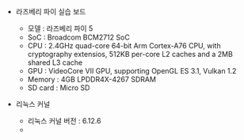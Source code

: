 - 라즈베리 파이 실습 보드
	- 모델 : 라즈베리 파이 5
	- SoC : Broadcom BCM2712 SoC
	- CPU : 2.4GHz quad-core 64-bit Arm Cortex-A76 CPU, with cryptography extensios, 512KB per-core L2 caches and a 2MB shared L3 cache
	- GPU : VideoCore VII GPU, supporting OpenGL ES 3.1, Vulkan 1.2
	- Memory : 4GB LPDDR4X-4267 SDRAM
	- SD card : Micro SD

- 리눅스 커널
	- 리눅스 커널 버전 : 6.12.6
	- 